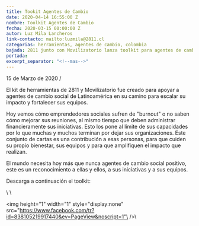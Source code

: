 ```yaml
---
title: Tookit Agentes de Cambio
date: 2020-04-14 16:55:00 Z
nombre: Toolkit Agentes de Cambio
fecha: 2020-03-15 00:00:00 Z
autor: Luz Mila Lancheros
link-contacto: mailto:luzmila@2811.cl
categorias: herramientas, agentes de cambio, colombia
bajada: 2811 junto con Movilizatorio lanza toolkit para agentes de cambio
portada: 
excerpt_separator: "<!--mas-->"
---
```


15 de Marzo de 2020 /

El kit de herramientas de 2811 y Movilizatorio fue creado para apoyar a agentes de cambio social de Latinoamérica en su camino para escalar su impacto y fortalecer sus equipos.

<!--mas-->

Hoy vemos cómo emprendedores sociales sufren de "burnout" o no saben cómo mejorar sus reuniones, al mismo tiempo que deben administrar financieramente sus iniciativas. Esto los pone al límite de sus capacidades por lo que muchas y muchos terminan por dejar sus organizaciones. Este conjunto de cartas es una contribución a esas personas, para que cuiden su propio bienestar, sus equipos y para que amplifiquen el impacto que realizan.

El mundo necesita hoy más que nunca agentes de cambio social positivo, este es un reconocimiento a ellas y ellos, a sus iniciativas y a sus equipos.

Descarga a continuación el toolkit:

<script charset="utf-8" type="text/javascript" src="//js.hsforms.net/forms/shell.js"></script>
<script>
hbspt.forms.create({
portalId: "6925431",
formId: "9ade9cfc-9775-4d28-83ad-d20a8574f942"
});
</script>

<!-- Facebook Pixel Code -->
<!-- Facebook Pixel Code -->\
<script>\
  !function(f,b,e,v,n,t,s)\
  {if(f.fbq)return;n=f.fbq=function(){n.callMethod?\
  n.callMethod.apply(n,arguments):n.queue.push(arguments)};\
  if(!f._fbq)f._fbq=n;n.push=n;n.loaded=!0;n.version='2.0';\
  n.queue=\[\];t=b.createElement(e);t.async=!0;\
  t.src=v;s=b.getElementsByTagName(e)\[0\];\
  s.parentNode.insertBefore(t,s)}(window, document,'script',\
  'https://connect.facebook.net/en_US/fbevents.js');\
  fbq('init', '838105219917440');\
  fbq('track', 'PageView');\
</script>\
<noscript><img height="1" width="1" style="display:none"\
  src="https://www.facebook.com/tr?id=838105219917440&ev=PageView&noscript=1"\
/></noscript>\
<!-- End Facebook Pixel Code -->
